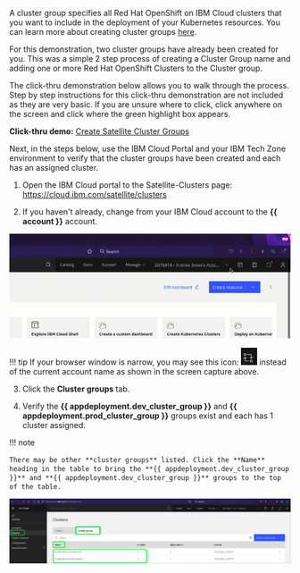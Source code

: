 A cluster group specifies all Red Hat OpenShift on IBM Cloud clusters that you want to include in the deployment of your Kubernetes resources. You can learn more about creating cluster groups <a href="https://cloud.ibm.com/docs/satellite?topic=satellite-setup-clusters-satconfig#setup-clusters-satconfig-groups" target="_blank">here</a>.

For this demonstration, two cluster groups have already been created for you. This was a simple 2 step process of creating a Cluster Group name and adding one or more Red Hat OpenShift Clusters to the Cluster group.

The click-thru demonstration below allows you to walk through the process. Step by step instructions for this click-thru demonstration are not included as they are very basic.  If you are unsure where to click, click anywhere on the screen and click where the green highlight box appears.

   **Click-thru demo:** <a href="https://ibm.github.io/SalesEnablement-Satellite-L3-Sales/includes/createClusterGroups/index.html" target ="_blank">Create Satellite Cluster Groups</a>

Next, in the steps below, use the IBM Cloud Portal and your IBM Tech Zone environment to  verify that the cluster groups have been created and each has an assigned cluster.

1. Open the IBM Cloud portal to the Satellite-Clusters page:
  <a href="https://cloud.ibm.com/satellite/clusters" target="_blank">https://cloud.ibm.com/satellite/clusters</a>

2. If you haven't already, change from your IBM Cloud account to the **{{ account }}** account.

![](_attachments/ChangeAccounts-2-a-gif.gif)

!!! tip
    If your browser window is narrow, you may see this icon: ![](_attachments/SwitchAccountsIcon.png) instead of the current account name as shown in the screen capture above.

3. Click the **Cluster groups** tab.

4. Verify the **{{ appdeployment.dev_cluster_group }}** and **{{ appdeployment.prod_cluster_group }}** groups exist and each has 1 cluster assigned.

!!! note

    There may be other **cluster groups** listed. Click the **Name** heading in the table to bring the **{{ appdeployment.dev_cluster_group }}** and **{{ appdeployment.dev_cluster_group }}** groups to the top of the table.

![](_attachments/0122-ClusterGroupsCreated.png)

